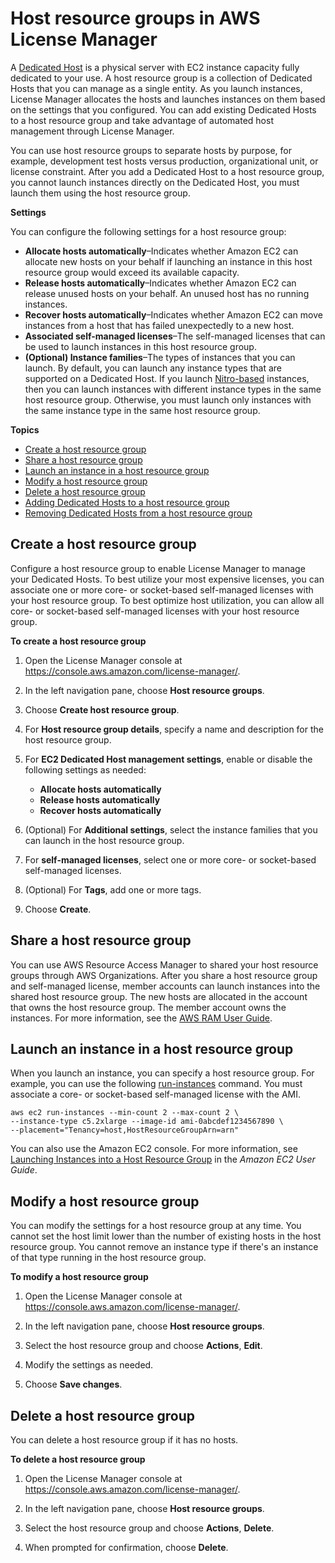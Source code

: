 # Host resource groups in AWS License Manager<a name="host-resource-groups"></a>

A [Dedicated Host](https://docs.aws.amazon.com/AWSEC2/latest/UserGuide/dedicated-hosts-overview) is a physical server with EC2 instance capacity fully dedicated to your use\. A host resource group is a collection of Dedicated Hosts that you can manage as a single entity\. As you launch instances, License Manager allocates the hosts and launches instances on them based on the settings that you configured\. You can add existing Dedicated Hosts to a host resource group and take advantage of automated host management through License Manager\. 

You can use host resource groups to separate hosts by purpose, for example, development test hosts versus production, organizational unit, or license constraint\. After you add a Dedicated Host to a host resource group, you cannot launch instances directly on the Dedicated Host, you must launch them using the host resource group\.

**Settings**

You can configure the following settings for a host resource group:
+ **Allocate hosts automatically**–Indicates whether Amazon EC2 can allocate new hosts on your behalf if launching an instance in this host resource group would exceed its available capacity\.
+ **Release hosts automatically**–Indicates whether Amazon EC2 can release unused hosts on your behalf\. An unused host has no running instances\.
+ **Recover hosts automatically**–Indicates whether Amazon EC2 can move instances from a host that has failed unexpectedly to a new host\.
+ **Associated self\-managed licenses**–The self\-managed licenses that can be used to launch instances in this host resource group\.
+ **\(Optional\) Instance families**–The types of instances that you can launch\. By default, you can launch any instance types that are supported on a Dedicated Host\. If you launch [Nitro\-based](url-ec2-user;instance-types.html#ec2-nitro-instances) instances, then you can launch instances with different instance types in the same host resource group\. Otherwise, you must launch only instances with the same instance type in the same host resource group\.

**Topics**
+ [Create a host resource group](#host-resource-group-create)
+ [Share a host resource group](#host-resource-group-share)
+ [Launch an instance in a host resource group](#host-resource-group-launch)
+ [Modify a host resource group](#host-resource-group-modify)
+ [Delete a host resource group](#host-resource-group-delete)
+ [Adding Dedicated Hosts to a host resource group](add-hosts.md)
+ [Removing Dedicated Hosts from a host resource group](remove-hosts.md)

## Create a host resource group<a name="host-resource-group-create"></a>

Configure a host resource group to enable License Manager to manage your Dedicated Hosts\. To best utilize your most expensive licenses, you can associate one or more core\- or socket\-based self\-managed licenses with your host resource group\. To best optimize host utilization, you can allow all core\- or socket\-based self\-managed licenses with your host resource group\.

**To create a host resource group**

1. Open the License Manager console at [https://console\.aws\.amazon\.com/license\-manager/](https://console.aws.amazon.com/license-manager/)\.

1. In the left navigation pane, choose **Host resource groups**\.

1. Choose **Create host resource group**\.

1. For **Host resource group details**, specify a name and description for the host resource group\.

1. For **EC2 Dedicated Host management settings**, enable or disable the following settings as needed:
   + **Allocate hosts automatically**
   + **Release hosts automatically**
   + **Recover hosts automatically**

1. \(Optional\) For **Additional settings**, select the instance families that you can launch in the host resource group\.

1. For **self\-managed licenses**, select one or more core\- or socket\-based self\-managed licenses\.

1. \(Optional\) For **Tags**, add one or more tags\.

1. Choose **Create**\.

## Share a host resource group<a name="host-resource-group-share"></a>

You can use AWS Resource Access Manager to shared your host resource groups through AWS Organizations\. After you share a host resource group and self\-managed license, member accounts can launch instances into the shared host resource group\. The new hosts are allocated in the account that owns the host resource group\. The member account owns the instances\. For more information, see the [AWS RAM User Guide](https://docs.aws.amazon.com/ram/latest/userguide/)\.

## Launch an instance in a host resource group<a name="host-resource-group-launch"></a>

When you launch an instance, you can specify a host resource group\. For example, you can use the following [run\-instances](https://docs.aws.amazon.com/cli/latest/reference/ec2/run-instances.html) command\. You must associate a core\- or socket\-based self\-managed license with the AMI\.

```
aws ec2 run-instances --min-count 2 --max-count 2 \
--instance-type c5.2xlarge --image-id ami-0abcdef1234567890 \
--placement="Tenancy=host,HostResourceGroupArn=arn"
```

You can also use the Amazon EC2 console\. For more information, see [Launching Instances into a Host Resource Group](https://docs.aws.amazon.com/AWSEC2/latest/UserGuide/how-dedicated-hosts-work.html#launching-hrg-instances) in the *Amazon EC2 User Guide*\.

## Modify a host resource group<a name="host-resource-group-modify"></a>

You can modify the settings for a host resource group at any time\. You cannot set the host limit lower than the number of existing hosts in the host resource group\. You cannot remove an instance type if there's an instance of that type running in the host resource group\.

**To modify a host resource group**

1. Open the License Manager console at [https://console\.aws\.amazon\.com/license\-manager/](https://console.aws.amazon.com/license-manager/)\.

1. In the left navigation pane, choose **Host resource groups**\.

1. Select the host resource group and choose **Actions**, **Edit**\.

1. Modify the settings as needed\.

1. Choose **Save changes**\.

## Delete a host resource group<a name="host-resource-group-delete"></a>

You can delete a host resource group if it has no hosts\.

**To delete a host resource group**

1. Open the License Manager console at [https://console\.aws\.amazon\.com/license\-manager/](https://console.aws.amazon.com/license-manager/)\.

1. In the left navigation pane, choose **Host resource groups**\.

1. Select the host resource group and choose **Actions**, **Delete**\.

1. When prompted for confirmation, choose **Delete**\.